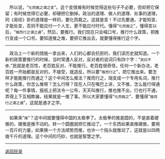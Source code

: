 &emsp;所以说，“``化而裁之谓之变``”。这个变很难有时候觉得这些句子不必要，但却把它保留；有时候觉得它必要，却硬把它删掉。政治的道理、做人的道理、处事的道理，同《易经》卦的道理是一样的，要化而裁之。这就是变！不过先要通，才能知变、才能处变，否则不能应付一个人生，更不能应付时代。懂得“``化而裁之``”，懂得变以后，“``推而行之谓之通``”，然后，要推行。我们现在只会喊口号，推行什么政策，把推行变成一个口号。要知道推之难，要把它推出去，就要懂得推行这个字。
___
&emsp;政治上一个新的措施一拿出来，人们的心都会抗拒的，我们读历史就知道。一个新的政策要推行的时候，当时常遭人反对，反对者的说词只有四个字：“``民曰不便。``”民就是老百性，老百姓反对，不能推行。老百姓很奇怪，任何一个新办法，老百姓一开始都是反对的，不接受，就造反。所以要“``推而行之``”，把它推出来。要怎样才能能推行而通之？这个中间怎么推法？推而行之，瑞变成一个专用名词，推行什么政策，你怎么推呀？怎么行呀？现在人只在嘴巴上讲，又不推，怎么能行得通呢？每一件事情，报纸上把法令一公布，天天叫推行，推也推不出，行也行不通，弄得上下互相欺骗，结果就是一推了事。所以大家要懂得“``化而裁之``”、要懂得“``推而行之谓之通``”，这就是通才之学。
___
&emsp;如果来“``推``”？这中间就要懂得中国的太极拳了。太极拳的推是圆的，不是直着硬推的，硬推是推不动的。转一个圆圈就把它推动了。一个东西如果直推硬推，要用一百斤的力量，如果换一个方法顺势而推，也许一个指头就推动了，这就是以四两拨千斤的道理。这个中间的巧妙，也就是智慧之学。
___
[返回目录](../../../master/README.md#目录)